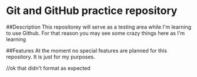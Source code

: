 # Git and GitHub practice repository

##Description 
This repositorey will serve as a testing area while I'm learning to use Github.  For that reason you may see some crazy things here as I'm learning 

##Features 
At the moment no special features are planned for this repository.  It is just for my purposes. 

//ok that didn't format as expected 
